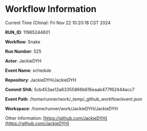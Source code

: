 # Workflow Information

Current Time (China): Fri Nov 22 10:20:18 CST 2024  

**RUN_ID**: 11965244601  

**Workflow**: Snake  

**Run Number**: 525  

**Actor**: JackieDYH  

**Event Name**: schedule  

**Repository**: JackieDYH/JackieDYH  

**Commit SHA**: 5cb453ae12a63355866b616eaab477f62444acc7  

**Event Path**: /home/runner/work/_temp/_github_workflow/event.json  

**Workspace**: /home/runner/work/JackieDYH/JackieDYH  

Other information: [https://github.com/JackieDYH](https://github.com/JackieDYH)

